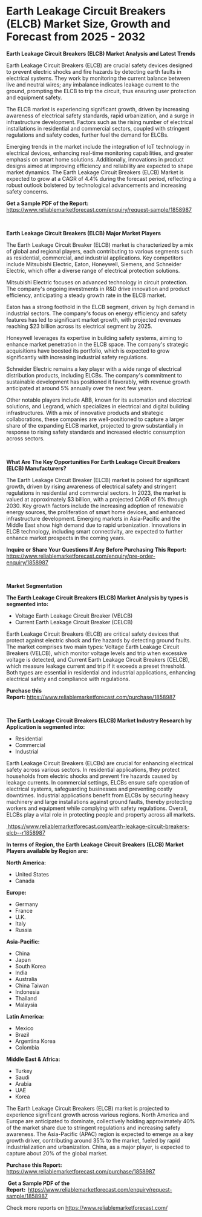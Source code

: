 <p><h1>Earth Leakage Circuit Breakers (ELCB) Market Size, Growth and Forecast from 2025 - 2032</h1></p><p><strong>Earth Leakage Circuit Breakers (ELCB) Market Analysis and Latest Trends</strong></p>
<p><p>Earth Leakage Circuit Breakers (ELCB) are crucial safety devices designed to prevent electric shocks and fire hazards by detecting earth faults in electrical systems. They work by monitoring the current balance between live and neutral wires; any imbalance indicates leakage current to the ground, prompting the ELCB to trip the circuit, thus ensuring user protection and equipment safety.</p><p>The ELCB market is experiencing significant growth, driven by increasing awareness of electrical safety standards, rapid urbanization, and a surge in infrastructure development. Factors such as the rising number of electrical installations in residential and commercial sectors, coupled with stringent regulations and safety codes, further fuel the demand for ELCBs. </p><p>Emerging trends in the market include the integration of IoT technology in electrical devices, enhancing real-time monitoring capabilities, and greater emphasis on smart home solutions. Additionally, innovations in product designs aimed at improving efficiency and reliability are expected to shape market dynamics. The Earth Leakage Circuit Breakers (ELCB) Market is expected to grow at a CAGR of 4.4% during the forecast period, reflecting a robust outlook bolstered by technological advancements and increasing safety concerns.</p></p>
<p><strong>Get a Sample PDF of the Report:&nbsp;</strong> <a href="https://www.reliablemarketforecast.com/enquiry/request-sample/1858987?utm_campaign=3310&utm_medium=2&utm_source=Github&utm_content=ia&utm_term=12042025&utm_id=earth-leakage-circuit-breakers-elcb">https://www.reliablemarketforecast.com/enquiry/request-sample/1858987</a></p>
<p>&nbsp;</p>
<p><strong>Earth Leakage Circuit Breakers (ELCB) Major Market Players</strong></p>
<p><p>The Earth Leakage Circuit Breaker (ELCB) market is characterized by a mix of global and regional players, each contributing to various segments such as residential, commercial, and industrial applications. Key competitors include Mitsubishi Electric, Eaton, Honeywell, Siemens, and Schneider Electric, which offer a diverse range of electrical protection solutions.</p><p>Mitsubishi Electric focuses on advanced technology in circuit protection. The company's ongoing investments in R&D drive innovation and product efficiency, anticipating a steady growth rate in the ELCB market.</p><p>Eaton has a strong foothold in the ELCB segment, driven by high demand in industrial sectors. The company's focus on energy efficiency and safety features has led to significant market growth, with projected revenues reaching $23 billion across its electrical segment by 2025.</p><p>Honeywell leverages its expertise in building safety systems, aiming to enhance market penetration in the ELCB space. The company's strategic acquisitions have boosted its portfolio, which is expected to grow significantly with increasing industrial safety regulations.</p><p>Schneider Electric remains a key player with a wide range of electrical distribution products, including ELCBs. The company's commitment to sustainable development has positioned it favorably, with revenue growth anticipated at around 5% annually over the next few years.</p><p>Other notable players include ABB, known for its automation and electrical solutions, and Legrand, which specializes in electrical and digital building infrastructures. With a mix of innovative products and strategic collaborations, these companies are well-positioned to capture a larger share of the expanding ELCB market, projected to grow substantially in response to rising safety standards and increased electric consumption across sectors.</p></p>
<p>&nbsp;</p>
<p><strong>What Are The Key Opportunities For Earth Leakage Circuit Breakers (ELCB) Manufacturers?</strong></p>
<p><p>The Earth Leakage Circuit Breaker (ELCB) market is poised for significant growth, driven by rising awareness of electrical safety and stringent regulations in residential and commercial sectors. In 2023, the market is valued at approximately $3 billion, with a projected CAGR of 6% through 2030. Key growth factors include the increasing adoption of renewable energy sources, the proliferation of smart home devices, and enhanced infrastructure development. Emerging markets in Asia-Pacific and the Middle East show high demand due to rapid urbanization. Innovations in ELCB technology, including smart connectivity, are expected to further enhance market prospects in the coming years.</p></p>
<p><strong>Inquire or Share Your Questions If Any Before Purchasing This Report:</strong> <a href="https://www.reliablemarketforecast.com/enquiry/pre-order-enquiry/1858987?utm_campaign=3310&utm_medium=2&utm_source=Github&utm_content=ia&utm_term=12042025&utm_id=earth-leakage-circuit-breakers-elcb">https://www.reliablemarketforecast.com/enquiry/pre-order-enquiry/1858987</a></p>
<p>&nbsp;</p>
<p><strong>Market Segmentation</strong></p>
<p><strong>The Earth Leakage Circuit Breakers (ELCB) Market Analysis by types is segmented into:</strong></p>
<p><ul><li>Voltage Earth Leakage Circuit Breaker (VELCB)</li><li>Current Earth Leakage Circuit Breaker (CELCB)</li></ul></p>
<p><p>Earth Leakage Circuit Breakers (ELCB) are critical safety devices that protect against electric shock and fire hazards by detecting ground faults. The market comprises two main types: Voltage Earth Leakage Circuit Breakers (VELCB), which monitor voltage levels and trip when excessive voltage is detected, and Current Earth Leakage Circuit Breakers (CELCB), which measure leakage current and trip if it exceeds a preset threshold. Both types are essential in residential and industrial applications, enhancing electrical safety and compliance with regulations.</p></p>
<p><strong>Purchase this Report:&nbsp;</strong><a href="https://www.reliablemarketforecast.com/purchase/1858987?utm_campaign=3310&utm_medium=2&utm_source=Github&utm_content=ia&utm_term=12042025&utm_id=earth-leakage-circuit-breakers-elcb">https://www.reliablemarketforecast.com/purchase/1858987</a></p>
<p>&nbsp;</p>
<p><strong>The Earth Leakage Circuit Breakers (ELCB) Market Industry Research by Application is segmented into:</strong></p>
<p><ul><li>Residential</li><li>Commercial</li><li>Industrial</li></ul></p>
<p><p>Earth Leakage Circuit Breakers (ELCBs) are crucial for enhancing electrical safety across various sectors. In residential applications, they protect households from electric shocks and prevent fire hazards caused by leakage currents. In commercial settings, ELCBs ensure safe operation of electrical systems, safeguarding businesses and preventing costly downtimes. Industrial applications benefit from ELCBs by securing heavy machinery and large installations against ground faults, thereby protecting workers and equipment while complying with safety regulations. Overall, ELCBs play a vital role in protecting people and property across all markets.</p></p>
<p><a href="https://www.reliablemarketforecast.com/earth-leakage-circuit-breakers-elcb--r1858987?utm_campaign=3310&utm_medium=2&utm_source=Github&utm_content=ia&utm_term=12042025&utm_id=earth-leakage-circuit-breakers-elcb">&nbsp;https://www.reliablemarketforecast.com/earth-leakage-circuit-breakers-elcb--r1858987</a></p>
<p><strong>In terms of Region, the Earth Leakage Circuit Breakers (ELCB) Market Players available by Region are:</strong></p>
<p>
    <p> <strong> North America: </strong>
        <ul>
            <li>United States</li>
            <li>Canada</li>
        </ul>
        </p> 
    <p> <strong> Europe: </strong>
        <ul>
            <li>Germany</li>
            <li>France</li>
            <li>U.K.</li>
            <li>Italy</li>
            <li>Russia</li>
        </ul>
        </p> 
    <p> <strong> Asia-Pacific: </strong>
        <ul>
            <li>China</li>
            <li>Japan</li>
            <li>South Korea</li>
            <li>India</li>
            <li>Australia</li>
            <li>China Taiwan</li>
            <li>Indonesia</li>
            <li>Thailand</li>
            <li>Malaysia</li>
        </ul>
        </p> 
    <p> <strong> Latin America: </strong>
        <ul>
            <li>Mexico</li>
            <li>Brazil</li>
            <li>Argentina Korea</li>
            <li>Colombia</li>
        </ul>
        </p> 
    <p> <strong> Middle East & Africa: </strong>
        <ul>
            <li>Turkey</li>
            <li>Saudi</li>
            <li>Arabia</li>
            <li>UAE</li>
            <li>Korea</li>
        </ul>
    </p>
    </p>
<p><p>The Earth Leakage Circuit Breakers (ELCB) market is projected to experience significant growth across various regions. North America and Europe are anticipated to dominate, collectively holding approximately 40% of the market share due to stringent regulations and increasing safety awareness. The Asia-Pacific (APAC) region is expected to emerge as a key growth driver, contributing around 35% to the market, fueled by rapid industrialization and urbanization. China, as a major player, is expected to capture about 20% of the global market.</p></p>
<p><strong>Purchase this Report: </strong><a href="https://www.reliablemarketforecast.com/purchase/1858987?utm_campaign=3310&utm_medium=2&utm_source=Github&utm_content=ia&utm_term=12042025&utm_id=earth-leakage-circuit-breakers-elcb">https://www.reliablemarketforecast.com/purchase/1858987</a></p>
<p>&nbsp;<strong>Get a Sample PDF of the Report:&nbsp;&nbsp;</strong><a href="https://www.reliablemarketforecast.com/enquiry/request-sample/1858987?utm_campaign=3310&utm_medium=2&utm_source=Github&utm_content=ia&utm_term=12042025&utm_id=earth-leakage-circuit-breakers-elcb">https://www.reliablemarketforecast.com/enquiry/request-sample/1858987</a></p>
<p><strong></strong></p>
<p>Check more reports on <a href="https://www.reliablemarketforecast.com/?utm_campaign=3310&utm_medium=2&utm_source=Github&utm_content=ia&utm_term=12042025&utm_id=earth-leakage-circuit-breakers-elcb">https://www.reliablemarketforecast.com/</a></p>